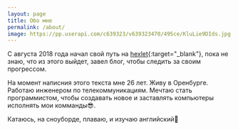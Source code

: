```yaml
---
layout: page
title: Обо мне
permalink: /about/
image: https://pp.userapi.com/c639323/v639323470/495ce/KluLie9DIds.jpg
---
```


С августа 2018 года начал свой путь на [hexlet](https://ru.hexlet.io/u/coconut_alex){:target="_blank"}, пока не знаю, что из этого выйдет, завел блог, чтобы следить за своим прогрессом.  

На момент написния этого текста мне 26 лет. Живу в Оренбурге. Работаю инженером по телекоммуникациям. Мечтаю стать программистом, чтобы создавать новое и заставлять компьютеры исполнять мои комманды:sunglasses:.

Катаюсь, на сноуборде, плаваю, и изучаю английский:muscle:
